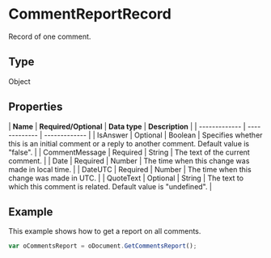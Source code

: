 # CommentReportRecord

Record of one comment.

## Type

Object

## Properties

| **Name** | **Required/Optional** | **Data type** | **Description** |
| ------------- | ------------- | ------------- |
| IsAnswer | Optional | Boolean | Specifies whether this is an initial comment or a reply to another comment. Default value is "false". |
| CommentMessage | Required | String | The text of the current comment. |
| Date | Required | Number | The time when this change was made in local time. |
| DateUTC | Required | Number | The time when this change was made in UTC. |
| QuoteText | Optional | String | The text to which this comment is related. Default value is "undefined". |

## Example

This example shows how to get a report on all comments.

```javascript
var oCommentsReport = oDocument.GetCommentsReport();
```